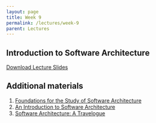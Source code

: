 ```yaml
---
layout: page
title: Week 9
permalink: /lectures/week-9
parent: Lectures
---
```


## Introduction to Software Architecture

[Download Lecture Slides](https://karthikv1392.github.io/cs6401_se/w9_L1_Intro_to_Software_Architecture.pdf)


## Additional materials

1. [Foundations for the Study of Software Architecture](https://dl.acm.org/doi/pdf/10.1145/141874.141884)
2. [An Introduction to Software Architecture](https://www.worldscientific.com/doi/pdf/10.1142/9789812798039_0001)
3. [Software Architecture: A Travelogue](https://dl.acm.org/doi/abs/10.1145/2593882.2593886)
